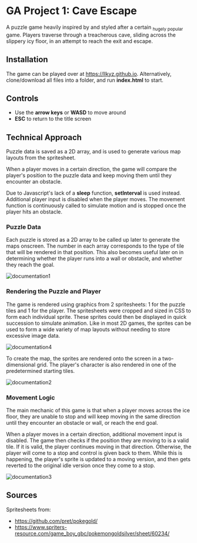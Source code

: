 # GA Project 1: Cave Escape

A puzzle game heavily inspired by and styled after a certain <sub>hugely popular</sub> game. Players traverse through a treacherous cave, sliding across the slippery icy floor, in an attempt to reach the exit and escape.


## Installation

The game can be played over at https://llkyz.github.io. Alternatively, clone/download all files into a folder, and run **index.html** to start.

## Controls

- Use the **arrow keys** or **WASD** to move around
- **ESC** to return to the title screen

## Technical Approach
Puzzle data is saved as a 2D array, and is used to generate various map layouts from the spritesheet.

When a player moves in a certain direction, the game will compare the player's position to the puzzle data and keep moving them until they encounter an obstacle.

Due to Javascript's lack of a **sleep** function, **setInterval** is used instead. Additional player input is disabled when the player moves. The movement function is continuously called to simulate motion and is stopped once the player hits an obstacle.

### Puzzle Data
Each puzzle is stored as a 2D array to be called up later to generate the maps onscreen. The number in each array corresponds to the type of tile that will be rendered in that position. This also becomes useful later on in determining whether the player runs into a wall or obstacle, and whether they reach the goal.

![documentation1](https://user-images.githubusercontent.com/115427253/201114957-28277eec-be8e-4f92-9280-45f43d106a35.JPG)


### Rendering the Puzzle and Player
The game is rendered using graphics from 2 spritesheets: 1 for the puzzle tiles and 1 for the player. The spritesheets were cropped and sized in CSS to form each individual sprite. These sprites could then be displayed in quick succession to simulate animation. Like in most 2D games, the sprites can be used to form a wide variety of map layouts without needing to store excessive image data.

![documentation4](https://user-images.githubusercontent.com/115427253/201117006-f74d551c-2e0e-4838-802a-577b844c14a4.JPG)

To create the map, the sprites are rendered onto the screen in a two-dimensional grid. The player's character is also rendered in one of the predetermined starting tiles.

![documentation2](https://user-images.githubusercontent.com/115427253/201114971-e01f3690-f1a8-438e-a57f-c549f0836a61.JPG)

### Movement Logic
The main mechanic of this game is that when a player moves across the ice floor, they are unable to stop and will keep moving in the same direction until they encounter an obstacle or wall, or reach the end goal.

When a player moves in a certain direction, additional movement input is disabled. The game then checks if the position they are moving to is a valid tile. If it is valid, the player continues moving in that direction. Otherwise, the player will come to a stop and control is given back to them. While this is happening, the player's sprite is updated to a moving version, and then gets reverted to the original idle version once they come to a stop.

![documentation3](https://user-images.githubusercontent.com/115427253/201114964-05f00470-e8a9-4b84-a87d-e07939aa976c.JPG)

## Sources

Spritesheets from:
- https://github.com/pret/pokegold/
- https://www.spriters-resource.com/game_boy_gbc/pokemongoldsilver/sheet/60234/
